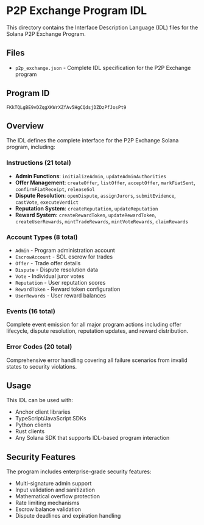 # P2P Exchange Program IDL

This directory contains the Interface Description Language (IDL) files for the Solana P2P Exchange Program.

## Files

- `p2p_exchange.json` - Complete IDL specification for the P2P Exchange program

## Program ID

`FKkTQLgBE9vDZqgXKWrXZfAv5HgCQdsjDZDzPfJosPt9`

## Overview

The IDL defines the complete interface for the P2P Exchange Solana program, including:

### Instructions (21 total)
- **Admin Functions**: `initializeAdmin`, `updateAdminAuthorities`
- **Offer Management**: `createOffer`, `listOffer`, `acceptOffer`, `markFiatSent`, `confirmFiatReceipt`, `releaseSol`
- **Dispute Resolution**: `openDispute`, `assignJurors`, `submitEvidence`, `castVote`, `executeVerdict`
- **Reputation System**: `createReputation`, `updateReputation`
- **Reward System**: `createRewardToken`, `updateRewardToken`, `createUserRewards`, `mintTradeRewards`, `mintVoteRewards`, `claimRewards`

### Account Types (8 total)
- `Admin` - Program administration account
- `EscrowAccount` - SOL escrow for trades
- `Offer` - Trade offer details
- `Dispute` - Dispute resolution data
- `Vote` - Individual juror votes
- `Reputation` - User reputation scores
- `RewardToken` - Reward token configuration
- `UserRewards` - User reward balances

### Events (16 total)
Complete event emission for all major program actions including offer lifecycle, dispute resolution, reputation updates, and reward distribution.

### Error Codes (20 total)
Comprehensive error handling covering all failure scenarios from invalid states to security violations.

## Usage

This IDL can be used with:
- Anchor client libraries
- TypeScript/JavaScript SDKs
- Python clients
- Rust clients
- Any Solana SDK that supports IDL-based program interaction

## Security Features

The program includes enterprise-grade security features:
- Multi-signature admin support
- Input validation and sanitization
- Mathematical overflow protection
- Rate limiting mechanisms
- Escrow balance validation
- Dispute deadlines and expiration handling